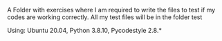 A Folder with exercises where I am required to write the files to test if my codes are working correctly.
All my test files will be in the folder test

Using:
Ubuntu 20.04, 
Python 3.8.10, 
Pycodestyle 2.8.*
